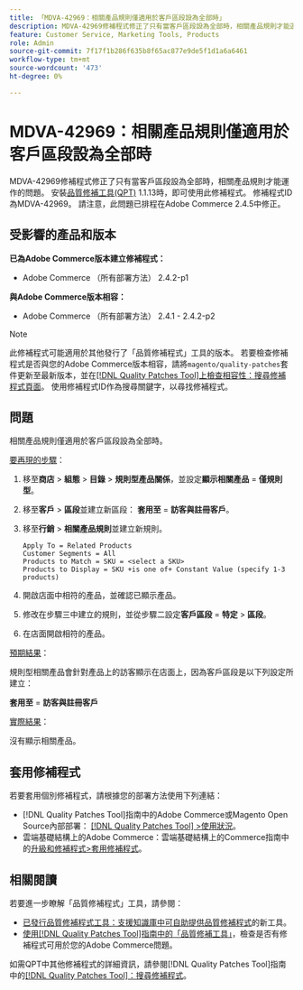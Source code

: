 ```yaml
---
title: 「MDVA-42969：相關產品規則僅適用於客戶區段設為全部時」
description: MDVA-42969修補程式修正了只有當客戶區段設為全部時，相關產品規則才能運作的問題。 安裝[Quality Patches Tool (QPT)](https://experienceleague.adobe.com/en/docs/commerce-knowledge-base/kb/announcements/commerce-announcements/magento-quality-patches-released-new-tool-to-self-serve-quality-patches) 1.1.13後，即可使用此修補程式。 修補程式ID為MDVA-42969。 請注意，此問題已排程在Adobe Commerce 2.4.5中修正。
feature: Customer Service, Marketing Tools, Products
role: Admin
source-git-commit: 7f17f1b286f635b8f65ac877e9de5f1d1a6a6461
workflow-type: tm+mt
source-wordcount: '473'
ht-degree: 0%

---
```


# MDVA-42969：相關產品規則僅適用於客戶區段設為全部時

MDVA-42969修補程式修正了只有當客戶區段設為全部時，相關產品規則才能運作的問題。 安裝[品質修補工具(QPT)](https://experienceleague.adobe.com/en/docs/commerce-knowledge-base/kb/announcements/commerce-announcements/magento-quality-patches-released-new-tool-to-self-serve-quality-patches) 1.1.13時，即可使用此修補程式。 修補程式ID為MDVA-42969。 請注意，此問題已排程在Adobe Commerce 2.4.5中修正。

## 受影響的產品和版本

**已為Adobe Commerce版本建立修補程式：**

* Adobe Commerce （所有部署方法） 2.4.2-p1

**與Adobe Commerce版本相容：**

* Adobe Commerce （所有部署方法） 2.4.1 - 2.4.2-p2

>[!NOTE]
>
>此修補程式可能適用於其他發行了「品質修補程式」工具的版本。 若要檢查修補程式是否與您的Adobe Commerce版本相容，請將`magento/quality-patches`套件更新至最新版本，並在[[!DNL Quality Patches Tool]上檢查相容性：搜尋修補程式頁面](https://experienceleague.adobe.com/en/docs/commerce-knowledge-base/kb/announcements/commerce-announcements/magento-quality-patches-released-new-tool-to-self-serve-quality-patches)。 使用修補程式ID作為搜尋關鍵字，以尋找修補程式。

## 問題

相關產品規則僅適用於客戶區段設為全部時。

<u>要再現的步驟</u>：

1. 移至&#x200B;**商店** > **組態** > **目錄** > **規則型產品關係**，並設定&#x200B;**顯示相關產品** = **僅規則型**。
1. 移至&#x200B;**客戶** > **區段**&#x200B;並建立新區段： **套用至** = **訪客與註冊客戶**。
1. 移至&#x200B;**行銷** > **相關產品規則**&#x200B;並建立新規則。

   ```code block
   Apply To = Related Products
   Customer Segments = All
   Products to Match = SKU = <select a SKU>
   Products to Display = SKU +is one of+ Constant Value (specify 1-3 products)
   ```

1. 開啟店面中相符的產品，並確認已顯示產品。
1. 修改在步驟三中建立的規則，並從步驟二設定&#x200B;**客戶區段** = **特定** > **區段**。
1. 在店面開啟相符的產品。

<u>預期結果</u>：

規則型相關產品會針對產品上的訪客顯示在店面上，因為客戶區段是以下列設定所建立：

**套用至** = **訪客與註冊客戶**

<u>實際結果</u>：

沒有顯示相關產品。

## 套用修補程式

若要套用個別修補程式，請根據您的部署方法使用下列連結：

* [!DNL Quality Patches Tool]指南中的Adobe Commerce或Magento Open Source內部部署： [[!DNL Quality Patches Tool] >使用狀況](/help/tools/quality-patches-tool/usage.md)。
* 雲端基礎結構上的Adobe Commerce：雲端基礎結構上的Commerce指南中的[升級和修補程式>套用修補程式](https://experienceleague.adobe.com/docs/commerce-cloud-service/user-guide/develop/upgrade/apply-patches.html)。

## 相關閱讀

若要進一步瞭解「品質修補程式」工具，請參閱：

* [已發行品質修補程式工具：支援知識庫中可自助提供品質修補程式](https://experienceleague.adobe.com/en/docs/commerce-knowledge-base/kb/announcements/commerce-announcements/magento-quality-patches-released-new-tool-to-self-serve-quality-patches)的新工具。
* [使用[!DNL Quality Patches Tool]指南中的「品質修補工具」](/help/tools/quality-patches-tool/patches-available-in-qpt/check-patch-for-magento-issue-with-magento-quality-patches.md)，檢查是否有修補程式可用於您的Adobe Commerce問題。

如需QPT中其他修補程式的詳細資訊，請參閱[!DNL Quality Patches Tool]指南中的[[!DNL Quality Patches Tool]：搜尋修補程式](https://experienceleague.adobe.com/tools/commerce-quality-patches/index.html)。
